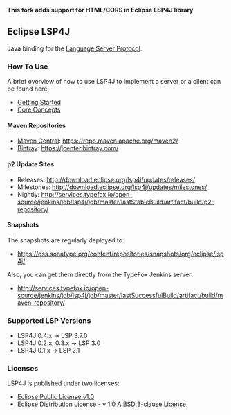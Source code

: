 **This fork adds support for HTML/CORS in Eclipse LSP4J library**

## Eclipse LSP4J

Java binding for the [Language Server Protocol](https://github.com/Microsoft/language-server-protocol).

### How To Use

A brief overview of how to use LSP4J to implement a server or a client can be found here:

 * [Getting Started](documentation/README.md)
 * [Core Concepts](documentation/jsonrpc.md)

#### Maven Repositories

 * [Maven Central](https://repo.maven.apache.org/maven2/org/eclipse/lsp4j/): https://repo.maven.apache.org/maven2/
 * [Bintray](https://bintray.com/bintray/jcenter/org.eclipse.lsp4j%3Aorg.eclipse.lsp4j/): https://jcenter.bintray.com/

#### p2 Update Sites

 * Releases: http://download.eclipse.org/lsp4j/updates/releases/
 * Milestones: http://download.eclipse.org/lsp4j/updates/milestones/
 * Nightly: http://services.typefox.io/open-source/jenkins/job/lsp4j/job/master/lastStableBuild/artifact/build/p2-repository/

#### Snapshots

The snapshots are regularly deployed to:
 * https://oss.sonatype.org/content/repositories/snapshots/org/eclipse/lsp4j/

Also, you can get them directly from the TypeFox Jenkins server:
 * http://services.typefox.io/open-source/jenkins/job/lsp4j/job/master/lastSuccessfulBuild/artifact/build/maven-repository/

### Supported LSP Versions

 * LSP4J 0.4.x &rarr; LSP 3.7.0
 * LSP4J 0.2.x, 0.3.x &rarr; LSP 3.0
 * LSP4J 0.1.x &rarr; LSP 2.1

### Licenses

LSP4J is published under two licenses:

 * [Eclipse Public License v1.0](https://www.eclipse.org/legal/epl-v10.html)
 * [Eclipse Distribution License - v 1.0](https://www.eclipse.org/org/documents/edl-v10.php) [A BSD 3-clause License](https://opensource.org/licenses/BSD-3-Clause)

